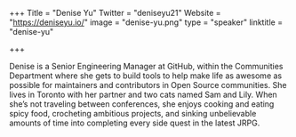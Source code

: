 +++
Title = "Denise Yu"
Twitter = "deniseyu21"
Website = "https://deniseyu.io/"
image = "denise-yu.png"
type = "speaker"
linktitle = "denise-yu"

+++

Denise is a Senior Engineering Manager at GitHub, within the Communities Department where she gets to build tools to help make life as awesome as possible for maintainers and contributors in Open Source communities. She lives in Toronto with her partner and two cats named Sam and Lily. When she’s not traveling between conferences, she enjoys cooking and eating spicy food, crocheting ambitious projects, and sinking unbelievable amounts of time into completing every side quest in the latest JRPG.

